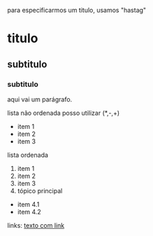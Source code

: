 para especificarmos um titulo, usamos "hastag"

# titulo
## subtitulo
### subtitulo

aqui vai um parágrafo.



lista não ordenada posso utilizar (*,-,+)

* item 1
* item 2
* item 3

lista ordenada

1. item 1
2. item 2
3. item 3
4. tópico principal
* item 4.1
* item 4.2

links:
[texto com link](https://github.com/Murilorosaf/uc10_Documento)









